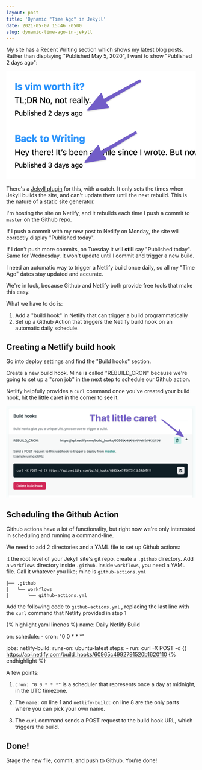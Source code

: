 ```yaml
---
layout: post
title: 'Dynamic "Time Ago" in Jekyll'
date: 2021-05-07 15:46 -0500
slug: dynamic-time-ago-in-jekyll
---
```

My site has a Recent Writing section which shows my latest blog posts. Rather than displaying "Published May 5, 2020", I want to show "Published 2 days ago":

![](/assets/images/posts/dynamic-dates-1.png)

There's a [Jekyll plugin](https://github.com/markets/jekyll-timeago) for this, with a catch. It only sets the times when Jekyll builds the site, and can't update them until the next rebuild. This is the nature of a static site generator.

I'm hosting the site on Netlify, and it rebuilds each time I push a commit to `master` on the Github repo.

If I push a commit with my new post to Netlify on Monday, the site will correctly display "Published today". 

If I don't push more commits, on Tuesday it will **still** say "Published today". Same for Wednesday. It won't update until I commit and trigger a new build. 

I need an automatic way to trigger a Netlify build once daily, so all my "Time Ago" dates stay updated and accurate. 

We're in luck, because Github and Netlify both provide free tools that make this easy.

What we have to do is:
1. Add a "build hook" in Netlify that can trigger a build programmatically
2. Set up a Github Action that triggers the Netlify build hook on an automatic daily schedule.

## Creating a Netlify build hook

Go into deploy settings and find the "Build hooks" section.

Create a new build hook. Mine is called "REBUILD_CRON" because we're going to set up a "cron job" in the next step to schedule our Github action.

Netlify helpfully provides a `curl` command once you've created your build hook, hit the little caret in the corner to see it.

![](/assets/images/posts/build-hooks.png)

## Scheduling the Github Action

Github actions have a lot of functionality, but right now we're only interested in scheduling and running a command-line.

We need to add 2 directories and a YAML file to set up Github actions:

:t the root level of your Jekyll site's git repo, create a `.github` directory. Add a `workflows` directory inside `.github`. Inside `workflows`, you need a YAML file. Call it whatever you like; mine is `github-actions.yml`

```
├── .github
│   └── workflows
│       └── github-actions.yml
```

Add the following code to `github-actions.yml` , replacing the last line with the `curl` command that Netlify provided in step 1

{% highlight yaml linenos %}
name: Daily Netlify Build

on:
  schedule: 
    - cron: "0 0 * * *"

jobs:
  netlify-build:
    runs-on: ubuntu-latest
    steps:
        - run: curl -X POST -d {} https://api.netlify.com/build_hooks/60965c4992791520b1620110
{% endhighlight %}

A few points:
1. `cron: "0 0 * * *"` is a scheduler that represents once a day at midnight, in the UTC timezone.

2. The `name:` on line 1 and `netlify-build:` on line 8 are the only parts where you can pick your own name.

3. The `curl` command sends a POST request to the build hook URL, which triggers the build. 

## Done!

Stage the new file, commit, and push to Github. You're done!
